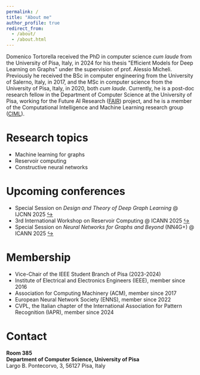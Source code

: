 ```yaml
---
permalink: /
title: "About me"
author_profile: true
redirect_from: 
  - /about/
  - /about.html
---
```


Domenico Tortorella received the PhD in computer science *cum laude* from the University of Pisa, Italy, in 2024 for his thesis "Efficient Models for Deep Learning on Graphs" under the supervision of prof. Alessio Micheli. Previously he received the BSc in computer engineering from the University of Salerno, Italy, in 2017, and the MSc in computer science from the University of Pisa, Italy, in 2020, both *cum laude*. Currently, he is a post-doc research fellow in the Department of Computer Science at the University of Pisa, working for the Future AI Research ([FAIR](https://fondazione-fair.it/)) project, and he is a member of the Computational Intelligence and Machine Learning research group ([CIML](https://ciml.di.unipi.it/)).

# Research topics
- Machine learning for graphs
- Reservoir computing
- Constructive neural networks

# Upcoming conferences
- Special Session on *Design and Theory of Deep Graph Learning* @ IJCNN 2025 [↪](https://sites.google.com/view/dtdgl-2025)
- 3rd International Workshop on Reservoir Computing @ ICANN 2025 [↪](https://sites.google.com/view/reservoircomputing2025)
- Special Session on *Neural Networks for Graphs and Beyond* (NN4G+) @ ICANN 2025 [↪](https://sites.google.com/view/nn4g2025)

# Membership
- Vice-Chair of the IEEE Student Branch of Pisa (2023-2024)
- Institute of Electrical and Electronics Engineers (IEEE), member since 2016
- Association for Computing Machinery (ACM), member since 2017
- European Neural Network Society (ENNS), member since 2022
- CVPL, the Italian chapter of the International Association for Pattern Recognition (IAPR), member since 2024

# Contact
**Room 385**  
**Department of Computer Science, University of Pisa**  
Largo B. Pontecorvo, 3, 56127 Pisa, Italy
